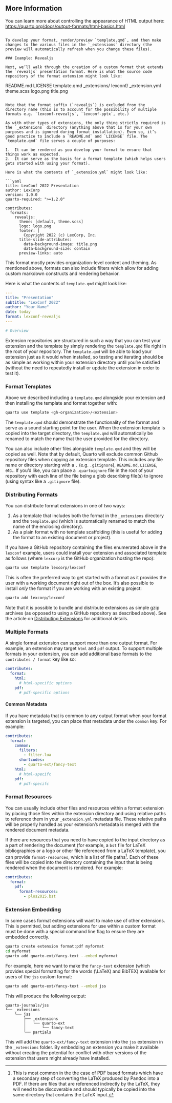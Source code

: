 ## More Information

You can learn more about controlling the appearance of HTML output here:
<https://quarto.org/docs/output-formats/html-basics.html>
```

To develop your format, render/preview `template.qmd`, and then make changes to the various files in the `_extensions` directory (the preview will automatically refresh when you change these files).

### Example: Revealjs

Next, we’ll walk through the creation of a custom format that extends the `revealjs` presentation format. Here is what the source code repository of the format extension might look like:

```
README.md
LICENSE
template.qmd
_extensions/
  lexconf/
    _extension.yml
    theme.scss
    logo.png
    title.png
```

Note that the format suffix (`revealjs`) is excluded from the directory name (this is to account for the possibility of multiple formats e.g. `lexconf-revealjs`, `lexconf-pptx`, etc.)

As with other types of extensions, the only thing strictly required is the `_extensions` directory (anything above that is for your own purposes and is ignored during format installation). Even so, it’s good practice to include a `README.md` and `LICENSE` file. The `template.qmd` file serves a couple of purposes:

1.  It can be rendered as you develop your format to ensure that things work as expected.
2.  It can serve as the basis for a format template (which helps users gets started with using your format).

Here is what the contents of `_extension.yml` might look like:

```yaml
title: LexConf 2022 Presentation
author: LexCorp
version: 1.0.0
quarto-required: ">=1.2.0"

contributes:
  formats:
    revealjs:
      theme: [default, theme.scss]
      logo: logo.png
      footer: |
        Copyright 2022 (c) LexCorp, Inc.
      title-slide-attributes:
        data-background-image: title.png
        data-background-size: contain
      preview-links: auto
```

This format mostly provides organization-level content and theming. As mentioned above, formats can also include filters which allow for adding custom markdown constructs and rendering behavior.

Here is what the contents of `template.qmd` might look like:

```yaml
---
title: "Presentation"
subtitle: "LexConf 2022"
author: "Your Name"
date: today
format: lexconf-revealjs
---

# Overview
```

Extension repositories are structured in such a way that you can test your extension and the template by simply rendering the `template.qmd` file right in the root of your repository. The `template.qmd` will be able to load your extension just as it would when installed, so testing and iterating should be as simple as working within your extension directory until you’re satisfied (without the need to repeatedly install or update the extension in order to test it).

### Format Templates

Above we described including a `template.qmd` alongside your extension and then installing the template and format together with:

```bash
quarto use template <gh-organization>/<extension>
```

The `template.qmd` should demonstrate the functionality of the format and serve as a sound starting point for the user. When the extension template is copied into the target directory, the `template.qmd` will automatically be renamed to match the name that the user provided for the directory.

You can also include other files alongside `template.qmd` and they will be copied as well. Note that by default, Quarto will exclude common Github repository files when copying an extension template. This includes any file name or directory starting with a `.` (e.g. `.gitignore`), `README.md`, `LICENSE`, etc.. If you’d like, you can place a `.quartoignore` file in the root of your repository with each line of the file being a glob describing file(s) to ignore (using syntax like a `.gitignore` file).

### Distributing Formats

You can distribute format extensions in one of two ways:

1.  As a template that includes both the format in the `_extensions` directory and the `template.qmd` (which is automatically renamed to match the name of the enclosing directory).
2.  As a plain format with no template scaffolding (this is useful for adding the format to an existing document or project).

If you have a GitHub repository containing the files enumerated above in the `lexconf` example, users could install your extension and associated template as follows (where `lexcorp` is the GitHub organization hosting the repo):

```bash
quarto use template lexcorp/lexconf
```

This is often the preferred way to get started with a format as it provides the user with a working document right out of the box. It’s also possible to install *only* the format if you are working with an existing project:

```bash
quarto add lexcorp/lexconf
```

Note that it is possible to bundle and distribute extensions as simple gzip archives (as opposed to using a GitHub repository as described above). See the article on [Distributing Extensions](https://quarto.org/docs/extensions/distributing.html) for additional details.

### Multiple Formats

A single format extension can support more than one output format. For example, an extension may target `html` and `pdf` output. To support multiple formats in your extension, you can add additional base formats to the `contributes / format` key like so:

```yaml
contributes:
  format:
    html:
      # html-specific options
    pdf:
      # pdf-specific options
```

#### Common Metadata

If you have metadata that is common to any output format when your format extension is targeted, you can place that metadata under the `common` key. For example:

```yaml
contributes:
  format:
    common:
      filters:
        - filter.lua
      shortcodes:
        - quarto-ext/fancy-text
    html:
      # html-specifc
    pdf:
      # pdf-specifc
```

### Format Resources

You can usually include other files and resources within a format extension by placing those files within the extension directory and using relative paths to reference them in your `_extension.yml` metadata file. These relative paths will be properly handled as your extension’s metadata is merged with the rendered document metadata.

If there are resources that you need to have copied to the input directory as a part of rendering the document (for example, a `bst` file for LaTeX bibliographies or a logo or other file referenced from a LaTeX template), you can provide `format-resources`, which is a list of file paths[^7]. Each of these files will be copied into the directory containing the input that is being rendered when the document is rendered. For example:

```yaml
contributes:
  format:
    pdf:
      format-resources:
        - plos2015.bst
```

[^7]: This is most common in the the case of PDF based formats which have a secondary step of converting the LaTeX produced by Pandoc into a PDF. If there are files that are referenced indirectly by the LaTeX, they will need to be discoverable and should typically be copied into the same directory that contains the LaTeX input.

### Extension Embedding

In some cases format extensions will want to make use of other extensions. This is permitted, but adding extensions for use within a custom format must be done with a special command line flag to ensure they are embedded correctly.

```bash
quarto create extension format:pdf myformat
cd myformat
quarto add quarto-ext/fancy-text --embed myformat
```

For example, here we want to make the `fancy-text` extension (which provides special formatting for the words \(\LaTeX\) and BibTEX) available for users of the `jss` custom format:

```bash
quarto add quarto-ext/fancy-text --embed jss
```

This will produce the following output:

```
quarto-journals/jss
└── _extensions
    └── jss
        ├── _extensions
        │   └── quarto-ext
        │       └── fancy-text
        └── partials
```

This will add the `quarto-ext/fancy-text` extension into the `jss` extension in the `_extensions` folder. By embedding an extension you make it available without creating the potential for conflict with other versions of the extension that users might already have installed.

